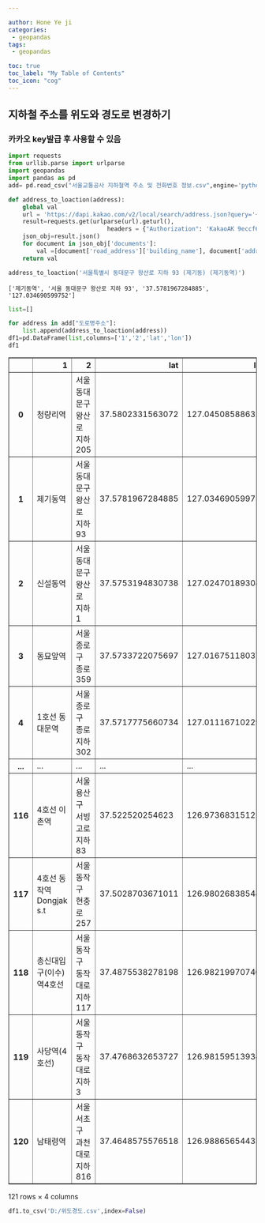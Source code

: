 ```yaml
---

author: Hone Ye ji
categories: 
 - geopandas
tags: 
 - geopandas

toc: true
toc_label: "My Table of Contents"
toc_icon: "cog"
---
```


## 지하철 주소를 위도와 경도로 변경하기
### 카카오 key발급 후 사용할 수 있음


```python
import requests
from urllib.parse import urlparse
import geopandas
import pandas as pd
add= pd.read_csv("서울교통공사 지하철역 주소 및 전화번호 정보.csv",engine='python',encoding='CP949')
```


```python
def address_to_loaction(address):
    global val
    url = 'https://dapi.kakao.com/v2/local/search/address.json?query='+address
    result=requests.get(urlparse(url).geturl(),
                            headers = {"Authorization": 'KakaoAK 9eccf65cdd674a9067172090d1b7c2b2'})
    json_obj=result.json()
    for document in json_obj['documents']:
        val =[document['road_address']['building_name'], document['address_name'],document['y'], document['x']]
    return val
```


```python
address_to_loaction('서울특별시 동대문구 왕산로 지하 93 (제기동) (제기동역)')
```




    ['제기동역', '서울 동대문구 왕산로 지하 93', '37.5781967284885', '127.034690599752']




```python
list=[]

for address in add["도로명주소"]:
    list.append(address_to_loaction(address))
df1=pd.DataFrame(list,columns=['1','2','lat','lon'])
df1
```




<div>
<style scoped>
    .dataframe tbody tr th:only-of-type {
        vertical-align: middle;
    }

    .dataframe tbody tr th {
        vertical-align: top;
    }

    .dataframe thead th {
        text-align: right;
    }
</style>
<table border="1" class="dataframe">
  <thead>
    <tr style="text-align: right;">
      <th></th>
      <th>1</th>
      <th>2</th>
      <th>lat</th>
      <th>lon</th>
    </tr>
  </thead>
  <tbody>
    <tr>
      <th>0</th>
      <td>청량리역</td>
      <td>서울 동대문구 왕산로 지하 205</td>
      <td>37.5802331563072</td>
      <td>127.045085886324</td>
    </tr>
    <tr>
      <th>1</th>
      <td>제기동역</td>
      <td>서울 동대문구 왕산로 지하 93</td>
      <td>37.5781967284885</td>
      <td>127.034690599752</td>
    </tr>
    <tr>
      <th>2</th>
      <td>신설동역</td>
      <td>서울 동대문구 왕산로 지하 1</td>
      <td>37.5753194830738</td>
      <td>127.024701893044</td>
    </tr>
    <tr>
      <th>3</th>
      <td>동묘앞역</td>
      <td>서울 종로구 종로 359</td>
      <td>37.5733722075697</td>
      <td>127.01675118037</td>
    </tr>
    <tr>
      <th>4</th>
      <td>1호선 동대문역</td>
      <td>서울 종로구 종로 지하 302</td>
      <td>37.5717775660734</td>
      <td>127.011167102297</td>
    </tr>
    <tr>
      <th>...</th>
      <td>...</td>
      <td>...</td>
      <td>...</td>
      <td>...</td>
    </tr>
    <tr>
      <th>116</th>
      <td>4호선 이촌역</td>
      <td>서울 용산구 서빙고로 지하 83</td>
      <td>37.522520254623</td>
      <td>126.973683151228</td>
    </tr>
    <tr>
      <th>117</th>
      <td>4호선 동작역 Dongjak s.t</td>
      <td>서울 동작구 현충로 257</td>
      <td>37.5028703671011</td>
      <td>126.980268385443</td>
    </tr>
    <tr>
      <th>118</th>
      <td>총신대입구(이수)역4호선</td>
      <td>서울 동작구 동작대로 지하 117</td>
      <td>37.4875538278198</td>
      <td>126.982199707405</td>
    </tr>
    <tr>
      <th>119</th>
      <td>사당역(4호선)</td>
      <td>서울 동작구 동작대로 지하 3</td>
      <td>37.4768632653727</td>
      <td>126.981595139341</td>
    </tr>
    <tr>
      <th>120</th>
      <td>남태령역</td>
      <td>서울 서초구 과천대로 지하 816</td>
      <td>37.4648575576518</td>
      <td>126.988656544337</td>
    </tr>
  </tbody>
</table>
<p>121 rows × 4 columns</p>
</div>




```python
df1.to_csv('D:/위도경도.csv',index=False)
```


```python

```
<!--stackedit_data:
eyJoaXN0b3J5IjpbLTE3NzQwNjg4NTldfQ==
-->
